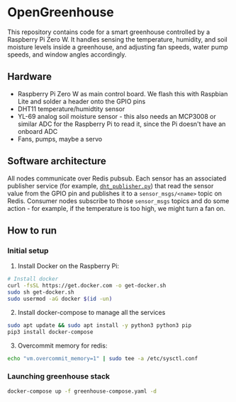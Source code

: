 # OpenGreenhouse

This repository contains code for a smart greenhouse controlled by a Raspberry Pi Zero W. It handles sensing the temperature, humidity, and soil moisture levels inside a greenhouse, and adjusting fan speeds, water pump speeds, and window angles accordingly.

## Hardware

- Raspberry Pi Zero W as main control board. We flash this with Raspbian Lite and solder a header onto the GPIO pins
- DHT11 temperature/humidtity sensor
- YL-69 analog soil moisture sensor - this also needs an MCP3008 or similar ADC for the Raspberry Pi to read it, since the Pi doesn't have an onboard ADC
- Fans, pumps, maybe a servo

## Software architecture

All nodes communicate over Redis pubsub. Each sensor has an associated publisher service (for example, [`dht_publisher.py`](sensors/dht_publisher.py)) that read the sensor value from the GPIO pin and publishes it to a `sensor_msgs/<name>` topic on Redis. Consumer nodes subscribe to those `sensor_msgs` topics and do some action - for example, if the temperature is too high, we might turn a fan on. 

## How to run

### Initial setup

1. Install Docker on the Raspberry Pi:

```bash
# Install docker
curl -fsSL https://get.docker.com -o get-docker.sh
sudo sh get-docker.sh
sudo usermod -aG docker $(id -un)
```

2. Install docker-compose to manage all the services

```bash
sudo apt update && sudo apt install -y python3 python3 pip
pip3 install docker-compose
```

3. Overcommit memory for redis:

```bash
echo "vm.overcommit_memory=1" | sudo tee -a /etc/sysctl.conf
```

### Launching greenhouse stack

```bash
docker-compose up -f greenhouse-compose.yaml -d
```